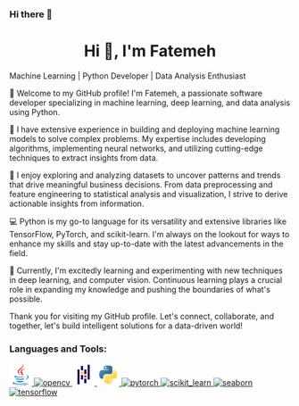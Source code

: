 ### Hi there 👋

<h1 align="center">Hi 👋, I'm Fatemeh </h1>
<p align="left">
  Machine Learning | Python Developer | Data Analysis Enthusiast

👋 Welcome to my GitHub profile! I'm Fatemeh, a passionate software developer specializing in machine learning, deep learning, and data analysis using Python.

🤖 I have extensive experience in building and deploying machine learning models to solve complex problems. My expertise includes developing algorithms, implementing neural networks, and utilizing cutting-edge techniques to extract insights from data.

🔬 I enjoy exploring and analyzing datasets to uncover patterns and trends that drive meaningful business decisions. From data preprocessing and feature engineering to statistical analysis and visualization, I strive to derive actionable insights from information.

💻 Python is my go-to language for its versatility and extensive libraries like TensorFlow, PyTorch, and scikit-learn. I'm always on the lookout for ways to enhance my skills and stay up-to-date with the latest advancements in the field.

🌱 Currently, I'm excitedly learning and experimenting with new techniques in deep learning, and computer vision. Continuous learning plays a crucial role in expanding my knowledge and pushing the boundaries of what's possible.


Thank you for visiting my GitHub profile. Let's connect, collaborate, and together, let's build intelligent solutions for a data-driven world!
</p>

<h3 align="left">Languages and Tools:</h3>
<p align="left"> <a href="https://www.java.com" target="_blank" rel="noreferrer"> <img src="https://raw.githubusercontent.com/devicons/devicon/master/icons/java/java-original.svg" alt="java" width="40" height="40"/> </a> <a href="https://opencv.org/" target="_blank" rel="noreferrer"> <img src="https://www.vectorlogo.zone/logos/opencv/opencv-icon.svg" alt="opencv" width="40" height="40"/> </a> <a href="https://pandas.pydata.org/" target="_blank" rel="noreferrer"> <img src="https://raw.githubusercontent.com/devicons/devicon/2ae2a900d2f041da66e950e4d48052658d850630/icons/pandas/pandas-original.svg" alt="pandas" width="40" height="40"/> </a> <a href="https://www.python.org" target="_blank" rel="noreferrer"> <img src="https://raw.githubusercontent.com/devicons/devicon/master/icons/python/python-original.svg" alt="python" width="40" height="40"/> </a> <a href="https://pytorch.org/" target="_blank" rel="noreferrer"> <img src="https://www.vectorlogo.zone/logos/pytorch/pytorch-icon.svg" alt="pytorch" width="40" height="40"/> </a> <a href="https://scikit-learn.org/" target="_blank" rel="noreferrer"> <img src="https://upload.wikimedia.org/wikipedia/commons/0/05/Scikit_learn_logo_small.svg" alt="scikit_learn" width="40" height="40"/> </a> <a href="https://seaborn.pydata.org/" target="_blank" rel="noreferrer"> <img src="https://seaborn.pydata.org/_images/logo-mark-lightbg.svg" alt="seaborn" width="40" height="40"/> </a> <a href="https://www.tensorflow.org" target="_blank" rel="noreferrer"> <img src="https://www.vectorlogo.zone/logos/tensorflow/tensorflow-icon.svg" alt="tensorflow" width="40" height="40"/> </a> </p>
